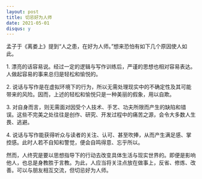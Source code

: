 ```yaml
---
layout: post
title: 切忌好为人师
date: 2021-05-01
disqus: y
---
```


孟子于《离娄上》提到“人之患，在好为人师。”想来恐怕有如下几个原因使人如此。

1\. 漂亮的话容易说。经过一定的逻辑与写作训练后，严谨的思想也相对容易表达。人做起容易的事来总归是轻松和愉悦的。

2\. 说话与写作是在虚拟环境下的行为，所以无需处理现实中的不确定性及其可能带来的风险。因而，上述的轻松和愉悦只是一种美丽的假象，用以自欺。

3\. 对自身而言，则无需面对因受个人技术、手艺、功夫所限而产生的缺陷和错误。这些不完美之处往往是创作、研究、开发过程中的痛苦之源，会令大多数人生畏、逃避。

4\. 说话与写作能获得听众与读者的关注、认可、甚至吹捧，从而产生满足感、掌控感。此时人若不自知和警觉，便会自鸣得意、忘乎所以。

然而，人终究是要以思想指导下的行动去改变具体生活与现实世界的。即便是影响他人，也总是身教胜于言教。为此，人应当将关注点放在做事上，反省、修炼、改善。可以与朋友相互交流，但切忌好为人师。
